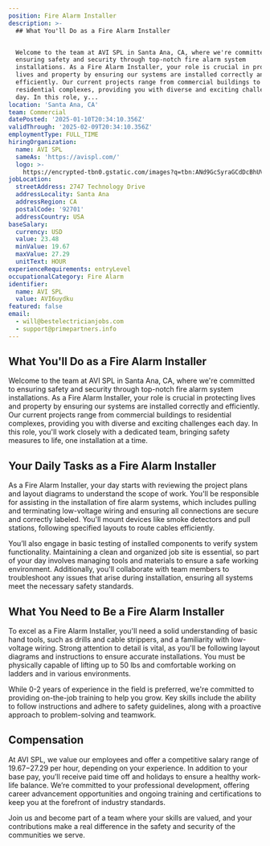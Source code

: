 ```yaml
---
position: Fire Alarm Installer
description: >-
  ## What You'll Do as a Fire Alarm Installer


  Welcome to the team at AVI SPL in Santa Ana, CA, where we're committed to
  ensuring safety and security through top-notch fire alarm system
  installations. As a Fire Alarm Installer, your role is crucial in protecting
  lives and property by ensuring our systems are installed correctly and
  efficiently. Our current projects range from commercial buildings to
  residential complexes, providing you with diverse and exciting challenges each
  day. In this role, y...
location: 'Santa Ana, CA'
team: Commercial
datePosted: '2025-01-10T20:34:10.356Z'
validThrough: '2025-02-09T20:34:10.356Z'
employmentType: FULL_TIME
hiringOrganization:
  name: AVI SPL
  sameAs: 'https://avispl.com/'
  logo: >-
    https://encrypted-tbn0.gstatic.com/images?q=tbn:ANd9GcSyraGCdDcBhUVCLjb9MI2McsVysMD7wjYlIQ&s
jobLocation:
  streetAddress: 2747 Technology Drive
  addressLocality: Santa Ana
  addressRegion: CA
  postalCode: '92701'
  addressCountry: USA
baseSalary:
  currency: USD
  value: 23.48
  minValue: 19.67
  maxValue: 27.29
  unitText: HOUR
experienceRequirements: entryLevel
occupationalCategory: Fire Alarm
identifier:
  name: AVI SPL
  value: AVI6uydku
featured: false
email:
  - will@bestelectricianjobs.com
  - support@primepartners.info
---
```




## What You'll Do as a Fire Alarm Installer

Welcome to the team at AVI SPL in Santa Ana, CA, where we're committed to ensuring safety and security through top-notch fire alarm system installations. As a Fire Alarm Installer, your role is crucial in protecting lives and property by ensuring our systems are installed correctly and efficiently. Our current projects range from commercial buildings to residential complexes, providing you with diverse and exciting challenges each day. In this role, you'll work closely with a dedicated team, bringing safety measures to life, one installation at a time.

## Your Daily Tasks as a Fire Alarm Installer

As a Fire Alarm Installer, your day starts with reviewing the project plans and layout diagrams to understand the scope of work. You'll be responsible for assisting in the installation of fire alarm systems, which includes pulling and terminating low-voltage wiring and ensuring all connections are secure and correctly labeled. You'll mount devices like smoke detectors and pull stations, following specified layouts to route cables efficiently.

You’ll also engage in basic testing of installed components to verify system functionality. Maintaining a clean and organized job site is essential, so part of your day involves managing tools and materials to ensure a safe working environment. Additionally, you'll collaborate with team members to troubleshoot any issues that arise during installation, ensuring all systems meet the necessary safety standards.

## What You Need to Be a Fire Alarm Installer

To excel as a Fire Alarm Installer, you'll need a solid understanding of basic hand tools, such as drills and cable strippers, and a familiarity with low-voltage wiring. Strong attention to detail is vital, as you'll be following layout diagrams and instructions to ensure accurate installations. You must be physically capable of lifting up to 50 lbs and comfortable working on ladders and in various environments.

While 0-2 years of experience in the field is preferred, we're committed to providing on-the-job training to help you grow. Key skills include the ability to follow instructions and adhere to safety guidelines, along with a proactive approach to problem-solving and teamwork.

## Compensation

At AVI SPL, we value our employees and offer a competitive salary range of $19.67-$27.29 per hour, depending on your experience. In addition to your base pay, you’ll receive paid time off and holidays to ensure a healthy work-life balance. We’re committed to your professional development, offering career advancement opportunities and ongoing training and certifications to keep you at the forefront of industry standards.

Join us and become part of a team where your skills are valued, and your contributions make a real difference in the safety and security of the communities we serve.

